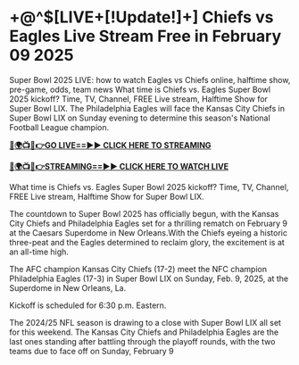 # +@^$[LIVE+[!Update!]+] Chiefs vs Eagles Live Stream Free in February 09 2025



Super Bowl 2025 LIVE: how to watch Eagles vs Chiefs online, halftime show, pre-game, odds, team news What time is Chiefs vs. Eagles Super Bowl 2025 kickoff? Time, TV, Channel, FREE Live stream, Halftime Show for Super Bowl LIX. The Philadelphia Eagles will face the Kansas City Chiefs in Super Bowl LIX on Sunday evening to determine this season's National Football League champion.


**[🔴🌍📺📱👉GO LIVE==►► CLICK HERE TO STREAMING](https://superbowl202.blogspot.com/2025/02/super-bowl-live-free-hd.html)**

**[🔴🌍📺📱👉STREAMING==►► CLICK HERE TO WATCH LIVE](https://superbowl202.blogspot.com/2025/02/super-bowl-live-free-hd.html)**



What time is Chiefs vs. Eagles Super Bowl 2025 kickoff? Time, TV, Channel, FREE Live stream, Halftime Show for Super Bowl LIX.

The countdown to Super Bowl 2025 has officially begun, with the Kansas City Chiefs and Philadelphia Eagles set for a thrilling rematch on February 9 at the Caesars Superdome in New Orleans.With the Chiefs eyeing a historic three-peat and the Eagles determined to reclaim glory, the excitement is at an all-time high.

The AFC champion Kansas City Chiefs (17-2) meet the NFC champion Philadelphia Eagles (17-3) in Super Bowl LIX on Sunday, Feb. 9, 2025, at the Superdome in New Orleans, La.

Kickoff is scheduled for 6:30 p.m. Eastern.


The 2024/25 NFL season is drawing to a close with Super Bowl LIX all set for this weekend. The Kansas City Chiefs and Philadelphia Eagles are the last ones standing after battling through the playoff rounds, with the two teams due to face off on Sunday, February 9